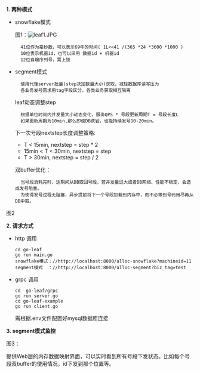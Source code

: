 
**1. 两种模式**  
 
- snowflake模式

 	图1：![leaf1.JPG](https://i.loli.net/2019/10/13/cr98SJtgfYsUjGy.jpg)
            
        41位作为毫秒数，可以表示69年的时间( 1L<<41 /(365 *24 *3600 *1000 )
        10位表示机器id，也可以采用 数据id + 机器id
        12位自增序列号，需上锁

- segment模式

        
	
		使用代理server批量(step决定数量大小)获取，减轻数据库读写压力
        各业务发号需求用tag字段区分，各类业务获取相互隔离
	
        
	
   
    leaf动态调整step
		
	    根据单位时间内并发量大小动态变化，服务QPS * 号段更新周期T = 号段长度L
	    如果更新周期为10min,那么即使DB跌宕，也能持续发号10-20min。

	下一次号段nextstep长度调整策略:
        
    - T < 15min, nextstep = step * 2
    - 15min < T < 30min, nextstep = step
    - T > 30min, nextstep = step / 2
    

	双buffer优化：
	
		
    	
	  	当号段消耗完时，这期间从DB取回号段，若并发量过大或者DB网络、性能不稳定，会造成发号阻塞。
		为使得发号过程无阻塞，异步提前将下一个号段加载到内存中，而不必等到号码用尽再从DB中取。
图2

 **2. 请求方式**

 -  http 调用
 	
		cd go-leaf
		go run main.go
		snowflake模式：//http://localhost:8000/alloc-snowflake?machineid=11
		segment模式  ：//http://localhost:8000/alloc-segment?biz_tag=test

 -  grpc 调用
 
 		cd  go-leaf/grpc
		go run server.go
		cd go-leaf-example
		go run client.go

 	需根据.env文件配置好mysql数据库连接
 
 **3. segment模式监控**

 图3：
    


   提供Web层的内存数据映射界面，可以实时看到所有号段下发状态。比如每个号段双buffer的使用情况，id下发到那个位置等。
            
        
